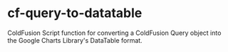# cf-query-to-datatable
ColdFusion Script function for converting a ColdFusion Query object into the Google Charts Library's DataTable format.
